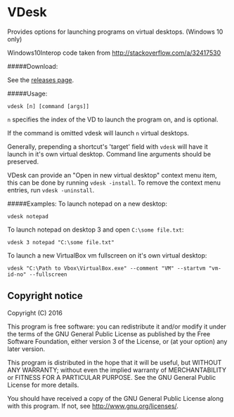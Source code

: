 
# VDesk

Provides options for launching programs on virtual desktops. (Windows 10 only)

Windows10Interop code taken from http://stackoverflow.com/a/32417530

#####Download:

See the [releases page](https://github.com/eksime/VDesk/releases/).

#####Usage:

`vdesk [n] [command [args]]`

`n` specifies the index of the VD to launch the program on, and is optional.

If the command is omitted vdesk will launch `n` virtual desktops.

Generally, prepending a shortcut's 'target' field with `vdesk` will have it launch in it's own virtual desktop. Command line arguments should be preserved.

VDesk can provide an "Open in new virtual desktop" context menu item, this can be done by running `vdesk -install`. To remove the context menu entries, run `vdesk -uninstall`.

#####Examples:
To launch notepad on a new desktop:

`vdesk notepad`

To launch notepad on desktop 3 and open `C:\some file.txt`:

`vdesk 3 notepad "C:\some file.txt"`

To launch a new VirtualBox vm fullscreen on it's own virtual desktop:

`vdesk "C:\Path to Vbox\VirtualBox.exe" --comment "VM" --startvm "vm-id-no" --fullscreen`

## Copyright notice

Copyright (C) 2016

This program is free software: you can redistribute it and/or modify
it under the terms of the GNU General Public License as published by
the Free Software Foundation, either version 3 of the License, or
(at your option) any later version.

This program is distributed in the hope that it will be useful,
but WITHOUT ANY WARRANTY; without even the implied warranty of
MERCHANTABILITY or FITNESS FOR A PARTICULAR PURPOSE.  See the
GNU General Public License for more details.

You should have received a copy of the GNU General Public License
along with this program.  If not, see <http://www.gnu.org/licenses/>.
